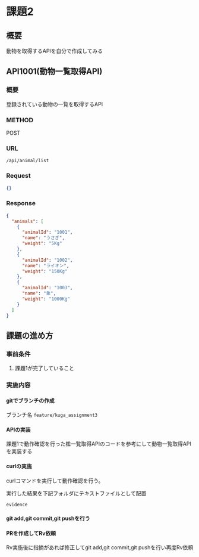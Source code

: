 # 課題2

## 概要

動物を取得するAPIを自分で作成してみる

## API1001(動物一覧取得API)

### 概要

登録されている動物の一覧を取得するAPI

### METHOD

POST

### URL

```
/api/animal/list
```

### Request

```json
{}
```

### Response

```json
{
  "animals": [
    {
      "animalId": "1001",
      "name": "うさぎ",
      "weight": "5Kg"
    },
    {
      "animalId": "1002",
      "name": "ライオン",
      "weight": "150Kg"
    },
    {
      "animalId": "1003",
      "name": "象",
      "weight": "1000Kg"
    }
  ]
}
```

## 課題の進め方

### 事前条件

1. 課題1が完了していること

### 実施内容

#### gitでブランチの作成

ブランチ名
```feature/kuga_assignment3```

#### APIの実装

課題1で動作確認を行った檻一覧取得APIのコードを参考にして動物一覧取得APIを実装する

#### curlの実施

curlコマンドを実行して動作確認を行う。

実行した結果を下記フォルダにテキストファイルとして配置

```
evidence
```

#### git add,git commit,git pushを行う

#### PRを作成してRv依頼

Rv実施後に指摘があれば修正してgit add,git commit,git pushを行い再度Rv依頼
